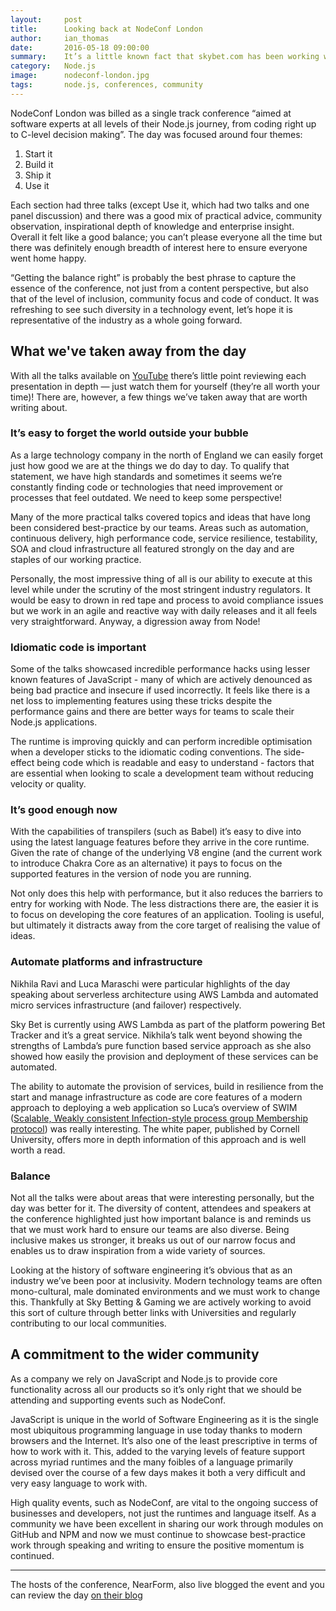 ```yaml
---
layout:     post
title:      Looking back at NodeConf London
author:     ian_thomas
date:       2016-05-18 09:00:00
summary:    It’s a little known fact that skybet.com has been working with Node.js since version 0.4 (though our first app running in a live environment was on version 0.6) so we’ve got a long history of running JavaScript on the server. In addition, our customer experience is wholly reliant on JavaScript in the browser so you could say we’re less of a PHP shop and more of a JavaScript shop… So it was with interest that three of the skybet.com team headed to that London for the first ever NodeConf London.
category:   Node.js
image:      nodeconf-london.jpg
tags:       node.js, conferences, community
---
```


NodeConf London was billed as a single track conference “aimed at software experts at all levels of their Node.js journey, from coding right up to C-level decision making”. The day was focused around four themes:

1. Start it
2. Build it
3. Ship it
4. Use it

Each section had three talks (except Use it, which had two talks and one panel discussion) and there was a good mix of practical advice, community observation, inspirational depth of knowledge and enterprise insight. Overall it felt like a good balance; you can’t please everyone all the time but there was definitely enough breadth of interest here to ensure everyone went home happy.

“Getting the balance right” is probably the best phrase to capture the essence of the conference, not just from a content perspective, but also that of the level of inclusion, community focus and code of conduct. It was refreshing to see such diversity in a technology event, let’s hope it is representative of the industry as a whole going forward.

## What we've taken away from the day

With all the talks available on [YouTube](https://www.youtube.com/playlist?list=PL0CdgOSSGlBYnHAl_DZoy9BWvdVQjNKE2) there’s little point reviewing each presentation in depth — just watch them for yourself (they’re all worth your time)! There are, however, a few things we’ve taken away that are worth writing about.

### It’s easy to forget the world outside your bubble

As a large technology company in the north of England we can easily forget just how good we are at the things we do day to day. To qualify that statement, we have high standards and sometimes it seems we’re constantly finding code or technologies that need improvement or processes that feel outdated. We need to keep some perspective!

Many of the more practical talks covered topics and ideas that have long been considered best-practice by our teams. Areas such as automation, continuous delivery, high performance code, service resilience, testability, SOA and cloud infrastructure all featured strongly on the day and are staples of our working practice.

Personally, the most impressive thing of all is our ability to execute at this level while under the scrutiny of the most stringent industry regulators. It would be easy to drown in red tape and process to avoid compliance issues but we work in an agile and reactive way with daily releases and it all feels very straightforward. Anyway, a digression away from Node!

### Idiomatic code is important

Some of the talks showcased incredible performance hacks using lesser known features of JavaScript - many of which are actively denounced as being bad practice and insecure if used incorrectly. It feels like there is a net loss to implementing features using these tricks despite the performance gains and there are better ways for teams to scale their Node.js applications.

The runtime is improving quickly and can perform incredible optimisation when a developer sticks to the idiomatic coding conventions. The side-effect being code which is readable and easy to understand - factors that are essential when looking to scale a development team without reducing velocity or quality.

### It’s good enough now

With the capabilities of transpilers (such as Babel) it’s easy to dive into using the latest language features before they arrive in the core runtime. Given the rate of change of the underlying V8 engine (and the current work to introduce Chakra Core as an alternative) it pays to focus on the supported features in the version of node you are running.

Not only does this help with performance, but it also reduces the barriers to entry for working with Node. The less distractions there are, the easier it is to focus on developing the core features of an application. Tooling is useful, but ultimately it distracts away from the core target of realising the value of ideas.

### Automate platforms and infrastructure

Nikhila Ravi and Luca Maraschi were particular highlights of the day speaking about serverless architecture using AWS Lambda and automated micro services infrastructure (and failover) respectively.

Sky Bet is currently using AWS Lambda as part of the platform powering Bet Tracker and it’s a great service. Nikhila’s talk went beyond showing the strengths of Lambda’s pure function based service approach as she also showed how easily the provision and deployment of these services can be automated.

The ability to automate the provision of services, build in resilience from the start and manage infrastructure as code are core features of a modern approach to deploying a web application so Luca’s overview of SWIM ([Scalable, Weakly consistent Infection-style process group Membership protocol](https://www.cs.cornell.edu/~asdas/research/dsn02-swim.pdf)) was really interesting. The white paper, published by Cornell University, offers more in depth information of this approach and is well worth a read.

### Balance

Not all the talks were about areas that were interesting personally, but the day was better for it. The diversity of content, attendees and speakers at the conference highlighted just how important balance is and reminds us that we must work hard to ensure our teams are also diverse. Being inclusive makes us stronger, it breaks us out of our narrow focus and enables us to draw inspiration from a wide variety of sources.

Looking at the history of software engineering it’s obvious that as an industry we’ve been poor at inclusivity. Modern technology teams are often mono-cultural, male dominated environments and we must work to change this. Thankfully at Sky Betting & Gaming we are actively working to avoid this sort of culture through better links with Universities and regularly contributing to our local communities.

## A commitment to the wider community

As a company we rely on JavaScript and Node.js to provide core functionality across all our products so it’s only right that we should be attending and supporting events such as NodeConf.

JavaScript is unique in the world of Software Engineering as it is the single most ubiquitous programming language in use today thanks to modern browsers and the Internet. It’s also one of the least prescriptive in terms of how to work with it. This, added to the varying levels of feature support across myriad runtimes and the many foibles of a language primarily devised over the course of a few days makes it both a very difficult and very easy language to work with.

High quality events, such as NodeConf, are vital to the ongoing success of businesses and developers, not just the runtimes and language itself. As a community we have been excellent in sharing our work through modules on GitHub and NPM and now we must continue to showcase best-practice work through speaking and writing to ensure the positive momentum is continued.

---

The hosts of the conference, NearForm, also live blogged the event and you can review the day [on their blog](http://www.nearform.com/nodecrunch/nodeconf-london-2016-live-blog/)
